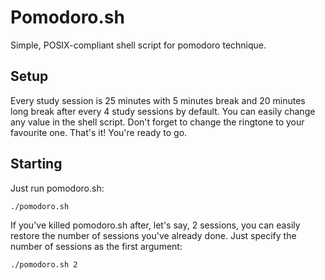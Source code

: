 # Pomodoro.sh

Simple, POSIX-compliant shell script for pomodoro technique.

## Setup

Every study session is 25 minutes with 5 minutes break and 20 minutes long break after every 4 study sessions by default. You can easily change any value in the shell script. Don't forget to change the ringtone to your favourite one. That's it! You're ready to go.

## Starting

Just run pomodoro.sh:

```bash
./pomodoro.sh
```

If you've killed pomodoro.sh after, let's say, 2 sessions, you can easily restore the number of sessions you've already done. Just specify the number of sessions as the first argument:
```bash
./pomodoro.sh 2
```